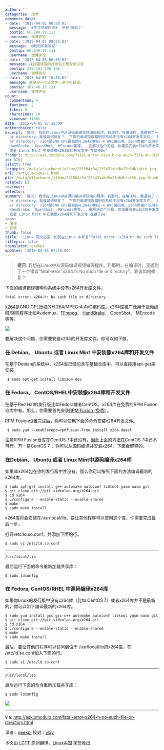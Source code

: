 ```yaml
---
author: ''
categories: 技术
comments_data:
- date: '2015-04-05 08:03:01'
  message: '#华华早安时间#  早安[微风]'
  postip: 66.249.79.111
  username: 微博评论
- date: '2015-04-05 08:03:01'
  message: '@我的印象笔记'
  postip: 66.249.79.111
  username: 微博评论
- date: '2015-04-05 08:33:01'
  message: 找找错误包的开发包下载安装试试
  postip: 220.181.108.160
  username: 微博评论
- date: '2015-04-05 10:33:01'
  message: 就缺少一个头文件，这不叫错误。
  postip: 207.46.13.111
  username: 微博评论
count:
  commentnum: 4
  favtimes: 2
  likes: 0
  sharetimes: 10
  viewnum: 11301
date: '2015-04-05 07:18:00'
editorchoice: false
excerpt: '提问: 我想在Linux中从源码编译视频编码程序。到那时，在编译时，我遇到了一个错误fatal error: x264.h: No such file
  or directory，我该如何修复？  下面的编译错误错明你系统中没有x264开发库文件。 fatal error: x264.h: No such file
  or directory  x264是GNU GPL授权的H.264/MPEG-4 AVC编码库。x264库被广泛用于视频编码/转码程序比如Avidemux、FFmpeg、
  HandBrake、 OpenShot、 MEncode等等。  要解决这个问题，你需要安装x264的开发库文件。你可以如下做。 在 Debian、 Ubuntu
  或者 Linux Mint 中安装像x264库和开发文件 在基于De'
fromurl: http://ask.xmodulo.com/fatal-error-x264-h-no-such-file-or-directory.html
id: 5201
islctt: true
largepic: /data/attachment/album/201504/04/232431xbd6x22h6dklqkth.jpg
url: /article-5201-1.html
pic: /data/attachment/album/201504/04/232431xbd6x22h6dklqkth.jpg.thumb.jpg
related: []
reviewer: ''
selector: ''
summary: '提问: 我想在Linux中从源码编译视频编码程序。到那时，在编译时，我遇到了一个错误fatal error: x264.h: No such file
  or directory，我该如何修复？  下面的编译错误错明你系统中没有x264开发库文件。 fatal error: x264.h: No such file
  or directory  x264是GNU GPL授权的H.264/MPEG-4 AVC编码库。x264库被广泛用于视频编码/转码程序比如Avidemux、FFmpeg、
  HandBrake、 OpenShot、 MEncode等等。  要解决这个问题，你需要安装x264的开发库文件。你可以如下做。 在 Debian、 Ubuntu
  或者 Linux Mint 中安装像x264库和开发文件 在基于De'
tags:
- 编译
- 安装
thumb: false
title: 'Linux 有问必答：如何在Linux 中修复“fatal error: x264.h: No such file or directo'
titlepic: false
translator: geekpi
updated: '2015-04-05 07:18:00'
---
```



> 
> **提问**: 我想在Linux中从源码编译视频编码程序。到那时，在编译时，我遇到了一个错误“fatal error: x264.h: No such file or directory”，我该如何修复？
> 
> 
> 


下面的编译错误错明你系统中没有x264开发库文件。



```
fatal error: x264.h: No such file or directory

```

[x264](http://www.videolan.org/developers/x264.html)是GNU GPL授权的H.264/MPEG-4 AVC编码库。x264库被广泛用于视频编码/转码程序比如Avidemux、[FFmpeg](http://ask.xmodulo.com/compile-ffmpeg-centos-fedora-rhel.html)、 [HandBrake](http://xmodulo.com/how-to-install-handbrake-on-linux.html)、 OpenShot、 MEncode等等。


![](/data/attachment/album/201504/04/232431xbd6x22h6dklqkth.jpg)


要解决这个问题，你需要安装x264的开发库文件。你可以如下做。


### 在 Debian、 Ubuntu 或者 Linux Mint 中安装像x264库和开发文件


在基于Debian的系统中，x264库已经包含在基础仓库中。可以直接用apt-get来安装。



```
 $ sudo apt-get install libx264-dev

```

### 在 Fedora、 CentOS/RHEL中安装像x264库和开发文件


在基于Red Hat的发行版比如Fedora或者CentOS，x264库在免费的RPM Fusion仓库中有。那么，你需要首先安装[RPM Fusion (免费)](http://xmodulo.com/how-to-install-rpm-fusion-on-fedora.html) 。


RPM Fusion设置完成后，你可以使用下面的命令安装x264开发文件。



```
 $ sudo yum --enablerepo=rpmfusion-free install x264-devel 

```

注意RPM Fusion仓库在CentOS 7中还没有，因此上面的方法在CentOS 7中还不可行。万一是CentOS 7 ，你可以从源码编译并安装x264，下面会解释的。


### 在Debian、 Ubuntu 或者 Linux Mint中源码编译x264库


如果libx264包在你的发行版中并没有，那么你可以按照下面的方法编译最新的x264库。



```
$ sudo apt-get install g++ automake autoconf libtool yasm nasm git
$ git clone git://git.videolan.org/x264.git
$ cd x264
$ ./configure --enable-static --enable-shared
$ make
$ sudo make install 

```

x264库将会安装在/usr/local/lib。要让其他程序可以使用这个库，你需要完成最后一步。


打开/etc/ld.so.conf，并添加下面的行。



```
$ sudo vi /etc/ld.so.conf 

```



---



```
/usr/local/lib

```

最后运行下面的命令重新加载共享库：



```
$ sudo ldconfig

```

### 在 Fedora, CentOS/RHEL 中源码编译x264库


如果你Linux的发行版中没有x264库（比如:CentOS 7）或者x264库并不是最新的，你可以如下编译最新的x264库。



```
$ sudo yum install gcc gcc-c++ automake autoconf libtool yasm nasm git
$ git clone git://git.videolan.org/x264.git
$ cd x264
$ ./configure --enable-static --enable-shared
$ make
$ sudo make install 

```

最后，要让其他的程序可以访问到位于 /usr/local/lib的x264库，在 /etc/ld.so.conf加入下面的行。



```
$ sudo vi /etc/ld.so.conf 

```



---



```
/usr/local/lib

```

最后运行下面的命令重新加载共享库：



```
$ sudo ldconfig 

```

![](/data/attachment/album/201504/04/232438ebo7g71jbeitkmt0.jpg)




---


via: <http://ask.xmodulo.com/fatal-error-x264-h-no-such-file-or-directory.html>


译者：[geekpi](https://github.com/geekpi) 校对：[wxy](https://github.com/wxy)


本文由 [LCTT](https://github.com/LCTT/TranslateProject) 原创翻译，[Linux中国](http://linux.cn/) 荣誉推出